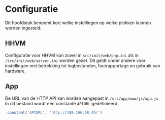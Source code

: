 # Configuratie

Dit hoofdstuk benoemt kort welke instellingen op welke plekken kunnen worden ingesteld. 

## HHVM

Configuratie voor HHVM kan zowel in `src/init/web/php.ini` als in `/src/init/web/server.ini` worden gezet. Dit geldt onder andere voor instellingen met betrekking tot logbestanden, foutrapportage en
gebruik van hardware.

## App

De URL van de HTTP API kan worden aangepast in `/src/app/www/js/app.js`. In dit bestand wordt een constante `APIURL` gedefinieerd:

```javascript
.constant('APIURL', 'http://188.166.58.49/')
```
